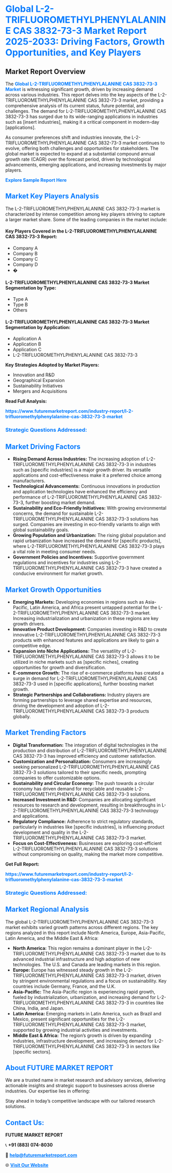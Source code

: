 <h1 style="color: #007BFF;">Global L-2-TRIFLUOROMETHYLPHENYLALANINE CAS 3832-73-3 Market Report 2025-2033: Driving Factors, Growth Opportunities, and Key Players</h1>

<section id="overview">
<h2>Market Report Overview</h2>
<p>The <a href="https://www.futuremarketreport.com/industry-report/l-2-trifluoromethylphenylalanine-cas-3832-73-3-market" style="color: #007BFF; text-decoration: none;"><strong>Global L-2-TRIFLUOROMETHYLPHENYLALANINE CAS 3832-73-3 Market</strong></a> is witnessing significant growth, driven by increasing demand across various industries. This report delves into the key aspects of the L-2-TRIFLUOROMETHYLPHENYLALANINE CAS 3832-73-3 market, providing a comprehensive analysis of its current status, future potential, and challenges. The demand for L-2-TRIFLUOROMETHYLPHENYLALANINE CAS 3832-73-3 has surged due to its wide-ranging applications in industries such as [insert industries], making it a critical component in modern-day [applications].</p>
<p>As consumer preferences shift and industries innovate, the L-2-TRIFLUOROMETHYLPHENYLALANINE CAS 3832-73-3 market continues to evolve, offering both challenges and opportunities for stakeholders. The global market is expected to expand at a substantial compound annual growth rate (CAGR) over the forecast period, driven by technological advancements, emerging applications, and increasing investments by major players.</p>
</section>

<section id="overview">
<p><a href="https://www.futuremarketreport.com/request-sample/reportId=111482" style="color: #007BFF; text-decoration: none;"><strong>Explore Sample Report Here</strong></a></p>
</section>

<section id="key-players">
<h2 style="color: #007BFF;">Market Key Players Analysis</h2>
<p>The L-2-TRIFLUOROMETHYLPHENYLALANINE CAS 3832-73-3 market is characterized by intense competition among key players striving to capture a larger market share. Some of the leading companies in the market include:</p>
<h4>Key Players Covered in the L-2-TRIFLUOROMETHYLPHENYLALANINE CAS 3832-73-3 Report:</h4>
<ul><li>Company A</li><li>Company B</li><li>Company C</li><li>Company D</li><li>�</li></ul>
<h4>L-2-TRIFLUOROMETHYLPHENYLALANINE CAS 3832-73-3 Market Segmentation by Type:</h4>
<ul><li>Type A</li><li>Type B</li><li>Others</li></ul>

<h4>L-2-TRIFLUOROMETHYLPHENYLALANINE CAS 3832-73-3 Market Segmentation by Application:</h4>
<ul><li>Application A</li><li>Application B</li><li>Application C</li><li>L-2-TRIFLUOROMETHYLPHENYLALANINE CAS 3832-73-3</li></ul>
<p><strong>Key Strategies Adopted by Market Players:</strong></p>
<ul>
<li>Innovation and R&D</li>
<li>Geographical Expansion</li>
<li>Sustainability Initiatives</li>
<li>Mergers and Acquisitions</li>
</ul>
</section>

<section>
<p><strong>Read Full Analysis: </strong></p><a href="https://www.futuremarketreport.com/industry-report/l-2-trifluoromethylphenylalanine-cas-3832-73-3-market" style="color: #007BFF; text-decoration: none;"><strong>https://www.futuremarketreport.com/industry-report/l-2-trifluoromethylphenylalanine-cas-3832-73-3-market</strong></a>
<h3 style="color: #007BFF;">Strategic Questions Addressed:</h3>
</section>

<section id="driving-factors">
<h2 style="color: #007BFF;">Market Driving Factors</h2>
<ul>
<li><strong>Rising Demand Across Industries:</strong> The increasing adoption of L-2-TRIFLUOROMETHYLPHENYLALANINE CAS 3832-73-3 in industries such as [specific industries] is a major growth driver. Its versatile applications and cost-effectiveness make it a preferred choice among manufacturers.</li>
<li><strong>Technological Advancements:</strong> Continuous innovations in production and application technologies have enhanced the efficiency and performance of L-2-TRIFLUOROMETHYLPHENYLALANINE CAS 3832-73-3, further boosting market demand.</li>
<li><strong>Sustainability and Eco-Friendly Initiatives:</strong> With growing environmental concerns, the demand for sustainable L-2-TRIFLUOROMETHYLPHENYLALANINE CAS 3832-73-3 solutions has surged. Companies are investing in eco-friendly variants to align with global sustainability goals.</li>
<li><strong>Growing Population and Urbanization:</strong> The rising global population and rapid urbanization have increased the demand for [specific products], where L-2-TRIFLUOROMETHYLPHENYLALANINE CAS 3832-73-3 plays a vital role in meeting consumer needs.</li>
<li><strong>Government Policies and Incentives:</strong> Supportive government regulations and incentives for industries using L-2-TRIFLUOROMETHYLPHENYLALANINE CAS 3832-73-3 have created a conducive environment for market growth.</li>
</ul>
</section>

<section id="growth-opportunities">
<h2 style="color: #007BFF;">Market Growth Opportunities</h2>
<ul>
<li><strong>Emerging Markets:</strong> Developing economies in regions such as Asia-Pacific, Latin America, and Africa present untapped potential for the L-2-TRIFLUOROMETHYLPHENYLALANINE CAS 3832-73-3 market. Increasing industrialization and urbanization in these regions are key growth drivers.</li>
<li><strong>Innovative Product Development:</strong> Companies investing in R&D to create innovative L-2-TRIFLUOROMETHYLPHENYLALANINE CAS 3832-73-3 products with enhanced features and applications are likely to gain a competitive edge.</li>
<li><strong>Expansion into Niche Applications:</strong> The versatility of L-2-TRIFLUOROMETHYLPHENYLALANINE CAS 3832-73-3 allows it to be utilized in niche markets such as [specific niches], creating opportunities for growth and diversification.</li>
<li><strong>E-commerce Growth:</strong> The rise of e-commerce platforms has created a surge in demand for L-2-TRIFLUOROMETHYLPHENYLALANINE CAS 3832-73-3 used in [specific applications], further boosting market growth.</li>
<li><strong>Strategic Partnerships and Collaborations:</strong> Industry players are forming partnerships to leverage shared expertise and resources, driving the development and adoption of L-2-TRIFLUOROMETHYLPHENYLALANINE CAS 3832-73-3 products globally.</li>
</ul>
</section>

<section id="trending-factors">
<h2 style="color: #007BFF;">Market Trending Factors</h2>
<ul>
<li><strong>Digital Transformation:</strong> The integration of digital technologies in the production and distribution of L-2-TRIFLUOROMETHYLPHENYLALANINE CAS 3832-73-3 has improved efficiency and customer satisfaction.</li>
<li><strong>Customization and Personalization:</strong> Consumers are increasingly seeking personalized L-2-TRIFLUOROMETHYLPHENYLALANINE CAS 3832-73-3 solutions tailored to their specific needs, prompting companies to offer customizable options.</li>
<li><strong>Sustainability and Circular Economy:</strong> The push towards a circular economy has driven demand for recyclable and reusable L-2-TRIFLUOROMETHYLPHENYLALANINE CAS 3832-73-3 solutions.</li>
<li><strong>Increased Investment in R&D:</strong> Companies are allocating significant resources to research and development, resulting in breakthroughs in L-2-TRIFLUOROMETHYLPHENYLALANINE CAS 3832-73-3 technology and applications.</li>
<li><strong>Regulatory Compliance:</strong> Adherence to strict regulatory standards, particularly in industries like [specific industries], is influencing product development and quality in the L-2-TRIFLUOROMETHYLPHENYLALANINE CAS 3832-73-3 market.</li>
<li><strong>Focus on Cost-Effectiveness:</strong> Businesses are exploring cost-efficient L-2-TRIFLUOROMETHYLPHENYLALANINE CAS 3832-73-3 solutions without compromising on quality, making the market more competitive.</li>
</ul>
</section>

<section>
<p><strong>Get Full Report: </strong></p><a href="https://www.futuremarketreport.com/industry-report/l-2-trifluoromethylphenylalanine-cas-3832-73-3-market" style="color: #007BFF; text-decoration: none;"><strong>https://www.futuremarketreport.com/industry-report/l-2-trifluoromethylphenylalanine-cas-3832-73-3-market</strong></a>
<h3 style="color: #007BFF;">Strategic Questions Addressed:</h3>
</section>


<section id="regional-analysis">
<h2 style="color: #007BFF;">Market Regional Analysis</h2>
<p>The global L-2-TRIFLUOROMETHYLPHENYLALANINE CAS 3832-73-3 market exhibits varied growth patterns across different regions. The key regions analyzed in this report include North America, Europe, Asia-Pacific, Latin America, and the Middle East & Africa:</p>
<ul>
<li><strong>North America:</strong> This region remains a dominant player in the L-2-TRIFLUOROMETHYLPHENYLALANINE CAS 3832-73-3 market due to its advanced industrial infrastructure and high adoption of new technologies. The U.S. and Canada are leading markets in this region.</li>
<li><strong>Europe:</strong> Europe has witnessed steady growth in the L-2-TRIFLUOROMETHYLPHENYLALANINE CAS 3832-73-3 market, driven by stringent environmental regulations and a focus on sustainability. Key countries include Germany, France, and the U.K.</li>
<li><strong>Asia-Pacific:</strong> The Asia-Pacific region is experiencing rapid growth, fueled by industrialization, urbanization, and increasing demand for L-2-TRIFLUOROMETHYLPHENYLALANINE CAS 3832-73-3 in countries like China, India, and Japan.</li>
<li><strong>Latin America:</strong> Emerging markets in Latin America, such as Brazil and Mexico, present significant opportunities for the L-2-TRIFLUOROMETHYLPHENYLALANINE CAS 3832-73-3 market, supported by growing industrial activities and investments.</li>
<li><strong>Middle East & Africa:</strong> The region’s growth is driven by expanding industries, infrastructure development, and increasing demand for L-2-TRIFLUOROMETHYLPHENYLALANINE CAS 3832-73-3 in sectors like [specific sectors].</li>
</ul>
</section>

<footer>
<h2 style="color: #007BFF;">About FUTURE MARKET REPORT</h2>
<p>We are a trusted name in market research and advisory services, delivering actionable insights and strategic support to businesses across diverse industries. Our expertise lies in offering:</p>

<p>Stay ahead in today’s competitive landscape with our tailored research solutions.</p>

<h2 style="color: #007BFF;">Contact Us:</h2>
<p><strong>FUTURE MARKET REPORT</strong></p>
<p>📞 <strong>+91 (883) 074-8030</strong></p>
<p>📧 <strong><a href="mailto:help@futuremarketreport.com" style="color: #007BFF;">help@futuremarketreport.com</a></strong></p>
<p>🌐 <strong><a href="https://www.futuremarketreport.com/" style="color: #007BFF;">Visit Our Website</a></strong></p>
</footer>